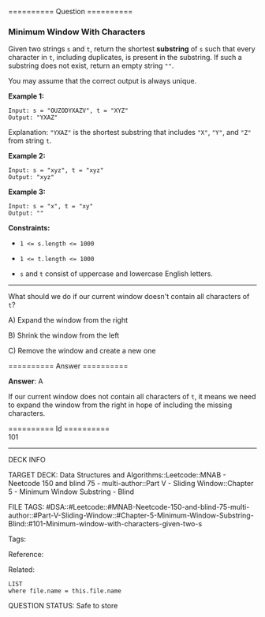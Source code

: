 ========== Question ==========  

### Minimum Window With Characters

Given two strings `s` and `t`, return the shortest **substring** of `s` such that every character in `t`, including duplicates, is present in the substring. If such a substring does not exist, return an empty string `""`.

You may assume that the correct output is always unique.

**Example 1:**

```
Input: s = "OUZODYXAZV", t = "XYZ"
Output: "YXAZ"
```

Explanation: `"YXAZ"` is the shortest substring that includes `"X"`, `"Y"`, and `"Z"` from string `t`.

**Example 2:**

```
Input: s = "xyz", t = "xyz"
Output: "xyz"
```

**Example 3:**

```
Input: s = "x", t = "xy"
Output: ""
```

**Constraints:**

-   `1 <= s.length <= 1000`

-   `1 <= t.length <= 1000`

-   `s` and `t` consist of uppercase and lowercase English letters.

---

What should we do if our current window doesn't contain all characters of `t`?

A) Expand the window from the right

B) Shrink the window from the left

C) Remove the window and create a new one  

========== Answer ==========  

**Answer**: A

If our current window does not contain all characters of `t`, it means we need to expand the window from the right in hope of including the missing characters.

========== Id ==========  
101

---

DECK INFO

TARGET DECK: Data Structures and Algorithms::Leetcode::MNAB - Neetcode 150 and blind 75 - multi-author::Part V - Sliding Window::Chapter 5 - Minimum Window Substring - Blind

FILE TAGS: #DSA::#Leetcode::#MNAB-Neetcode-150-and-blind-75-multi-author::#Part-V-Sliding-Window::#Chapter-5-Minimum-Window-Substring-Blind::#101-Minimum-window-with-characters-given-two-s

Tags:

Reference:

Related:

```dataview
LIST
where file.name = this.file.name
```

QUESTION STATUS: Safe to store
